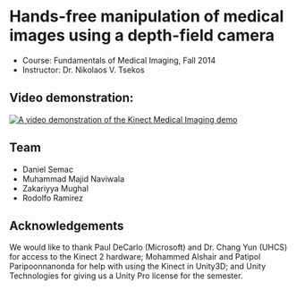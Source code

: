 # Hands-free manipulation of medical images using a depth-field camera

- Course: Fundamentals of Medical Imaging, Fall 2014
- Instructor: Dr. Nikolaos V. Tsekos

## Video demonstration:

[![A video demonstration of the Kinect Medical Imaging demo](http://img.youtube.com/vi/CLkiHLOybms/0.jpg)](https://www.youtube.com/watch?v=CLkiHLOybms)

## Team

- Daniel Semac
- Muhammad Majid Naviwala
- Zakariyya Mughal
- Rodolfo Ramirez

## Acknowledgements

We would like to thank Paul DeCarlo (Microsoft) and Dr. Chang Yun (UHCS) for
access to the Kinect 2 hardware; Mohammed Alshair and Patipol Paripoonnanonda
for help with using the Kinect in Unity3D; and Unity Technologies for giving us a
Unity Pro license for the semester.
